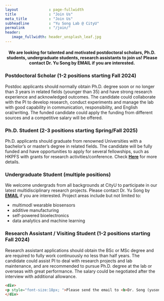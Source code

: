 ```yaml
---
layout              : page-fullwidth
title               : "Join Us"
meta_title          : "Join Us"
subheadline         : "Yu Song Lab @ CityU"
permalink           : "/join/"
header:
   image_fullwidth: header_unsplash_leaf.jpg
---
```

#### <center>We are looking for talented and motivated postdoctoral scholars, Ph.D. students, undergraduate students, research assistants to join us! Please contact Dr. Yu Song by EMAIL if you are interested.</center>

### Postdoctoral Scholar (1-2 positions starting Fall 2024)

Postdoc applicants should normally obtain Ph.D. degree soon or no longer than 3 years in related fields (younger than 35) and have strong research experience and acknowledged outcomes. The candidate could collaborate with the PI to develop research, conduct experiments and manage the lab with good capability in communication, responsibility, and English oral/writing. The funded candidate could apply the funding from different sources and a competitive salary will be offered.

### Ph.D. Student (2-3 positions starting Spring/Fall 2025)

Ph.D. applicants should graduate from renowned Universities with a bachelor’s or master’s degree in related fields. The candidate will be fully funded and have opportunities to apply for several fellowships, such as HKPFS with grants for research activities/conference. Check [**Here**](https://www.cityu.edu.hk/bme/prg-phdmphil.htm) for more details.

### Undergraduate Student (multiple positions)

We welcome undergrads from all backgrounds at CityU to participate in our latest multidisciplinary research projects. Please contact Dr. Yu Song by **[EMAIL](mailto:yusong@cityu.edu.hk)** if you are interested. Project areas include but not limited to:

- multimodl wearable biosensors
- additive manufacturing
- self-powered bioelectronics
- data analytics and machine learning

### Research Assistant / Visiting Student (1-2 positions starting Fall 2024)

Research assistant applications should obtain the BSc or MSc degree and are required to fully work continuously no less than half years. The candidate could assist PI to deal with research projects and lab maintenance, and are recommended to pursue Ph.D. degree at the lab or overseas with great performance. The salary could be negotiated after the interview with additional allowance.

```html
<div>
<p style="font-size:18px; ">Please send the email to <b>Dr. Song (yusong at cityu.edu.hk)</b> with the following title: [PhD inquiry or Postdoc inquiry]-[Your name]-[Your current institution]. Relevant documents are required, including CV (with full list of publications), representative papers in combined one pdf, research statement, introduction PPT for the research, contact information of at least two referees, and copy of degree certificate (Postdoc applicants)/transcript (Ph.D./RA/Visiting applicants). All the positions are long-term available and shortlisted candidates will be notified soon.</p>
</div>
```

